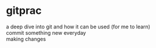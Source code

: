 # gitprac
a deep dive into git and how it can be used (for me to learn)
<br>
commit something new everyday
<br>
making changes
